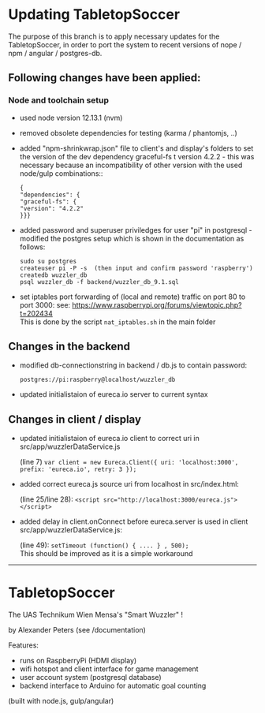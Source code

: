 # Updating TabletopSoccer

The purpose of this branch is to apply necessary updates for the TabletopSoccer, in order to port the system to recent versions of nope / npm / angular / postgres-db.

## Following changes have been applied:

### Node and toolchain setup 

- used node version 12.13.1 (nvm)
- removed obsolete dependencies for testing (karma / phantomjs, ..)
- added "npm-shrinkwrap.json" file to client's and display's folders to set the version of the dev dependency graceful-fs t version 4.2.2 - this was necessary because an incompatibility of other version with the used node/gulp combinations::

   ```
   {  
   "dependencies": {  
   "graceful-fs": {  
   "version": "4.2.2"  
   }}}  
   ```


- added password and superuser priviledges for user "pi" in postgresql - 
  modified the postgres setup which is shown in the documentation as follows:

   ```
   sudo su postgres  
   createuser pi -P -s  (then input and confirm password 'raspberry')
   createdb wuzzler_db  
   psql wuzzler_db -f backend/wuzzler_db_9.1.sql  
   ```

- set iptables port forwarding of (local and remote) traffic on port 80 to port 3000:
   see: https://www.raspberrypi.org/forums/viewtopic.php?t=202434  
   This is done by the script `nat_iptables.sh` in the main folder


## Changes in the backend

- modified db-connectionstring in backend / db.js to contain password:

   `postgres://pi:raspberry@localhost/wuzzler_db`

- updated initialistaion of eureca.io server to current syntax

## Changes in client / display

- updated initialistaion of eureca.io client to correct uri in src/app/wuzzlerDataService.js

   (line 7) `var client = new Eureca.Client({ uri: 'localhost:3000', prefix: 'eureca.io', retry: 3 });`
   
- added correct eureca.js source uri from localhost in src/index.html: 

   (line 25/line 28): `<script src="http://localhost:3000/eureca.js"></script>`

- added delay in client.onConnect before eureca.server is used in client src/app/wuzzlerDataService.js: 

   (line 49): `setTimeout (function() { .... } , 500);`  
   This should be improved as it is a simple workaround 



---



# TabletopSoccer

The UAS Technikum Wien Mensa's "Smart Wuzzler" !

by Alexander Peters (see /documentation)


Features:
* runs on RaspberryPi (HDMI display)
* wifi hotspot and client interface for game management
* user account system (postgresql database)
* backend interface to Arduino for automatic goal counting

(built with node.js, gulp/angular) 